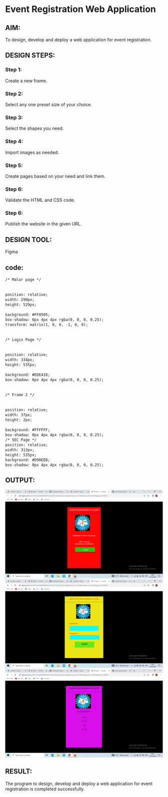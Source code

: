 # Event Registration Web Application

## AIM:
To design, develop and deploy a web application for event registration.

## DESIGN STEPS:

### Step 1:
Create a new frame.

### Step 2:
Select any one preset size of your choice.

### Step 3:
Select the shapes you need.

### Step 4:
Import images as needed.

### Step 5:
Create pages based on your need and link them.

### Step 6:

Validate the HTML and CSS code.

### Step 6:

Publish the website in the given URL.

## DESIGN TOOL:
Figma

## code:
```
/* Malar page */


position: relative;
width: 290px;
height: 529px;

background: #FF0505;
box-shadow: 0px 4px 4px rgba(0, 0, 0, 0.25);
transform: matrix(1, 0, 0, -1, 0, 0);


/* Login Page */


position: relative;
width: 334px;
height: 535px;

background: #EDE418;
box-shadow: 0px 4px 4px rgba(0, 0, 0, 0.25);


/* Frame 2 */


position: relative;
width: 37px;
height: 2px;

background: #FFFFFF;
box-shadow: 0px 4px 4px rgba(0, 0, 0, 0.25);
/* SEC Page */
position: relative;
width: 313px;
height: 535px;
background: #D90EEB;
box-shadow: 0px 4px 4px rgba(0, 0, 0, 0.25);
```
## OUTPUT:
![Output](./outf1.png)
![Output](./outf2.png)
![Output](./outf3.png)

## RESULT:
The program to design, develop and deploy a web application for event registration is completed successfully.
